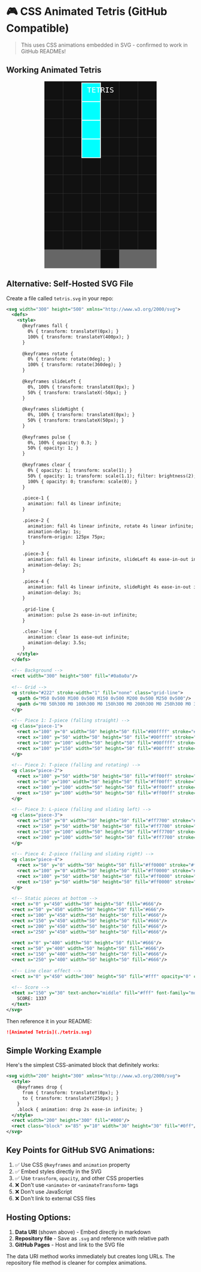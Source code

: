 # 🎮 CSS Animated Tetris (GitHub Compatible)

> This uses CSS animations embedded in SVG - confirmed to work in GitHub READMEs!

## Working Animated Tetris

<div align="center">

<img src="data:image/svg+xml,%3Csvg width='300' height='500' xmlns='http://www.w3.org/2000/svg'%3E%3Cdefs%3E%3Cstyle%3E@keyframes fall{0%25{transform:translateY(0)}100%25{transform:translateY(420px)}}@keyframes flash{0%25,49%25,51%25,100%25{opacity:1}50%25{opacity:0}}.falling{animation:fall 3s ease-in infinite}.flashing{animation:flash 0.5s infinite}%3C/style%3E%3C/defs%3E%3Crect width='300' height='500' fill='%23111'/%3E%3Cg stroke='%23333' stroke-width='1' fill='none'%3E%3Cpath d='M50 0v500M100 0v500M150 0v500M200 0v500M250 0v500M0 50h300M0 100h300M0 150h300M0 200h300M0 250h300M0 300h300M0 350h300M0 400h300M0 450h300'/%3E%3C/g%3E%3Cg class='falling'%3E%3Crect x='100' y='0' width='50' height='50' fill='%2300ffff' stroke='%23fff' stroke-width='2'/%3E%3Crect x='100' y='50' width='50' height='50' fill='%2300ffff' stroke='%23fff' stroke-width='2'/%3E%3Crect x='100' y='100' width='50' height='50' fill='%2300ffff' stroke='%23fff' stroke-width='2'/%3E%3Crect x='100' y='150' width='50' height='50' fill='%2300ffff' stroke='%23fff' stroke-width='2'/%3E%3C/g%3E%3Crect x='0' y='450' width='50' height='50' fill='%23666'/%3E%3Crect x='50' y='450' width='50' height='50' fill='%23666'/%3E%3Crect x='100' y='450' width='50' height='50' fill='%23666'/%3E%3Crect x='200' y='450' width='50' height='50' fill='%23666'/%3E%3Crect x='250' y='450' width='50' height='50' fill='%23666'/%3E%3Ctext x='150' y='30' text-anchor='middle' fill='%23fff' font-family='monospace' font-size='20' class='flashing'%3ETETRIS%3C/text%3E%3C/svg%3E" alt="Animated Tetris">

</div>

## Alternative: Self-Hosted SVG File

Create a file called `tetris.svg` in your repo:

```svg
<svg width="300" height="500" xmlns="http://www.w3.org/2000/svg">
  <defs>
    <style>
      @keyframes fall {
        0% { transform: translateY(0px); }
        100% { transform: translateY(400px); }
      }
      
      @keyframes rotate {
        0% { transform: rotate(0deg); }
        100% { transform: rotate(360deg); }
      }
      
      @keyframes slideLeft {
        0%, 100% { transform: translateX(0px); }
        50% { transform: translateX(-50px); }
      }
      
      @keyframes slideRight {
        0%, 100% { transform: translateX(0px); }
        50% { transform: translateX(50px); }
      }
      
      @keyframes pulse {
        0%, 100% { opacity: 0.3; }
        50% { opacity: 1; }
      }
      
      @keyframes clear {
        0% { opacity: 1; transform: scale(1); }
        50% { opacity: 1; transform: scale(1.1); filter: brightness(2); }
        100% { opacity: 0; transform: scale(0); }
      }
      
      .piece-1 {
        animation: fall 4s linear infinite;
      }
      
      .piece-2 {
        animation: fall 4s linear infinite, rotate 4s linear infinite;
        animation-delay: 1s;
        transform-origin: 125px 75px;
      }
      
      .piece-3 {
        animation: fall 4s linear infinite, slideLeft 4s ease-in-out infinite;
        animation-delay: 2s;
      }
      
      .piece-4 {
        animation: fall 4s linear infinite, slideRight 4s ease-in-out infinite;
        animation-delay: 3s;
      }
      
      .grid-line {
        animation: pulse 2s ease-in-out infinite;
      }
      
      .clear-line {
        animation: clear 1s ease-out infinite;
        animation-delay: 3.5s;
      }
    </style>
  </defs>
  
  <!-- Background -->
  <rect width="300" height="500" fill="#0a0a0a"/>
  
  <!-- Grid -->
  <g stroke="#222" stroke-width="1" fill="none" class="grid-line">
    <path d="M50 0v500 M100 0v500 M150 0v500 M200 0v500 M250 0v500"/>
    <path d="M0 50h300 M0 100h300 M0 150h300 M0 200h300 M0 250h300 M0 300h300 M0 350h300 M0 400h300 M0 450h300"/>
  </g>
  
  <!-- Piece 1: I-piece (falling straight) -->
  <g class="piece-1">
    <rect x="100" y="0" width="50" height="50" fill="#00ffff" stroke="#fff" stroke-width="2"/>
    <rect x="100" y="50" width="50" height="50" fill="#00ffff" stroke="#fff" stroke-width="2"/>
    <rect x="100" y="100" width="50" height="50" fill="#00ffff" stroke="#fff" stroke-width="2"/>
    <rect x="100" y="150" width="50" height="50" fill="#00ffff" stroke="#fff" stroke-width="2"/>
  </g>
  
  <!-- Piece 2: T-piece (falling and rotating) -->
  <g class="piece-2">
    <rect x="100" y="50" width="50" height="50" fill="#ff00ff" stroke="#fff" stroke-width="2"/>
    <rect x="50" y="100" width="50" height="50" fill="#ff00ff" stroke="#fff" stroke-width="2"/>
    <rect x="100" y="100" width="50" height="50" fill="#ff00ff" stroke="#fff" stroke-width="2"/>
    <rect x="150" y="100" width="50" height="50" fill="#ff00ff" stroke="#fff" stroke-width="2"/>
  </g>
  
  <!-- Piece 3: L-piece (falling and sliding left) -->
  <g class="piece-3">
    <rect x="150" y="0" width="50" height="50" fill="#ff7700" stroke="#fff" stroke-width="2"/>
    <rect x="150" y="50" width="50" height="50" fill="#ff7700" stroke="#fff" stroke-width="2"/>
    <rect x="150" y="100" width="50" height="50" fill="#ff7700" stroke="#fff" stroke-width="2"/>
    <rect x="200" y="100" width="50" height="50" fill="#ff7700" stroke="#fff" stroke-width="2"/>
  </g>
  
  <!-- Piece 4: Z-piece (falling and sliding right) -->
  <g class="piece-4">
    <rect x="50" y="0" width="50" height="50" fill="#ff0000" stroke="#fff" stroke-width="2"/>
    <rect x="100" y="0" width="50" height="50" fill="#ff0000" stroke="#fff" stroke-width="2"/>
    <rect x="100" y="50" width="50" height="50" fill="#ff0000" stroke="#fff" stroke-width="2"/>
    <rect x="150" y="50" width="50" height="50" fill="#ff0000" stroke="#fff" stroke-width="2"/>
  </g>
  
  <!-- Static pieces at bottom -->
  <rect x="0" y="450" width="50" height="50" fill="#666"/>
  <rect x="50" y="450" width="50" height="50" fill="#666"/>
  <rect x="100" y="450" width="50" height="50" fill="#666"/>
  <rect x="150" y="450" width="50" height="50" fill="#666"/>
  <rect x="200" y="450" width="50" height="50" fill="#666"/>
  <rect x="250" y="450" width="50" height="50" fill="#666"/>
  
  <rect x="0" y="400" width="50" height="50" fill="#666"/>
  <rect x="50" y="400" width="50" height="50" fill="#666"/>
  <rect x="150" y="400" width="50" height="50" fill="#666"/>
  <rect x="250" y="400" width="50" height="50" fill="#666"/>
  
  <!-- Line clear effect -->
  <rect x="0" y="450" width="300" height="50" fill="#fff" opacity="0" class="clear-line"/>
  
  <!-- Score -->
  <text x="150" y="30" text-anchor="middle" fill="#fff" font-family="monospace" font-size="20">
    SCORE: 1337
  </text>
</svg>
```

Then reference it in your README:

```markdown
![Animated Tetris](./tetris.svg)
```

## Simple Working Example

Here's the simplest CSS-animated block that definitely works:

```svg
<svg width="200" height="300" xmlns="http://www.w3.org/2000/svg">
  <style>
    @keyframes drop {
      from { transform: translateY(0px); }
      to { transform: translateY(250px); }
    }
    .block { animation: drop 2s ease-in infinite; }
  </style>
  <rect width="200" height="300" fill="#000"/>
  <rect class="block" x="85" y="10" width="30" height="30" fill="#0ff"/>
</svg>
```

## Key Points for GitHub SVG Animations:

1. ✅ Use CSS `@keyframes` and `animation` property
2. ✅ Embed styles directly in the SVG
3. ✅ Use `transform`, `opacity`, and other CSS properties
4. ❌ Don't use `<animate>` or `<animateTransform>` tags
5. ❌ Don't use JavaScript
6. ❌ Don't link to external CSS files

## Hosting Options:

1. **Data URI** (shown above) - Embed directly in markdown
2. **Repository file** - Save as `.svg` and reference with relative path
3. **GitHub Pages** - Host and link to the SVG file

The data URI method works immediately but creates long URLs. The repository file method is cleaner for complex animations.
